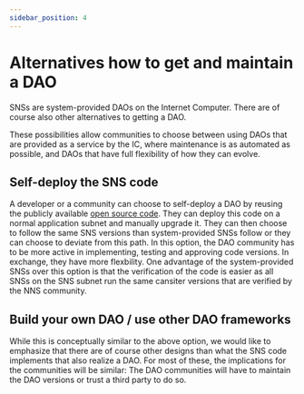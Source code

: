 ```yaml
---
sidebar_position: 4
---
```



# Alternatives how to get and maintain a DAO
SNSs are system-provided DAOs on the Internet Computer.
There are of course also other alternatives to getting a DAO.

These possibilities allow communities to choose between using DAOs that are provided
as a service by the IC, where maintenance is as automated as possible, and DAOs
that have full flexibility of how they can evolve.


## Self-deploy the SNS code
  A developer or a community can choose to self-deploy a DAO by reusing the publicly
  available [open source code](https://github.com/dfinity/ic/tree/master/rs/sns).
They can deploy this code on a normal application subnet and manually upgrade it.
  They can then choose to follow the same SNS versions than
  system-provided SNSs follow or they can choose to deviate from this path.
  In this option, the DAO community has to be more active in
  implementing, testing and approving code versions. In exchange, they have more flexbility.
One advantage of the system-provided SNSs over this option is that the verification of the code is
easier as all SNSs on the SNS subnet run the same cansiter versions that are verified by the
  NNS community.

## Build your own DAO / use other DAO frameworks
  While this is conceptually similar to the above option, we would like to emphasize
  that there are of course other designs than what the SNS code implements
  that also realize a DAO.
  For most of these, the implications for the communities will be similar: The DAO
  communities will have to maintain the DAO versions or trust
  a third party to do so.
